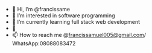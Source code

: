 - 👋 Hi, I’m @francissame
- 👀 I’m interested in software programming
- 🌱 I’m currently learning full stack web development
- 💞️ 
- 📫 How to reach me @francissamuel005@gmail.com/ WhatsApp:08088083472

<!---
francissame/francissame is a ✨ special ✨ repository because its `README.md` (this file) appears on your GitHub profile.
You can click the Preview link to take a look at your changes.
--->
